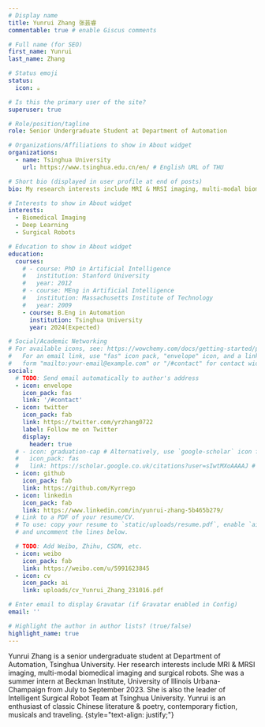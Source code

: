 ```yaml
---
# Display name
title: Yunrui Zhang 张芸睿
commentable: true # enable Giscus comments

# Full name (for SEO)
first_name: Yunrui
last_name: Zhang

# Status emoji
status:
  icon: ☕️

# Is this the primary user of the site?
superuser: true

# Role/position/tagline
role: Senior Undergraduate Student at Department of Automation

# Organizations/Affiliations to show in About widget
organizations:
  - name: Tsinghua University
    url: https://www.tsinghua.edu.cn/en/ # English URL of THU

# Short bio (displayed in user profile at end of posts)
bio: My research interests include MRI & MRSI imaging, multi-modal biomedical imaging and surgical robots.

# Interests to show in About widget
interests:
  - Biomedical Imaging
  - Deep Learning
  - Surgical Robots

# Education to show in About widget
education:
  courses:
    # - course: PhD in Artificial Intelligence
    #   institution: Stanford University
    #   year: 2012
    # - course: MEng in Artificial Intelligence
    #   institution: Massachusetts Institute of Technology
    #   year: 2009
    - course: B.Eng in Automation
      institution: Tsinghua University
      year: 2024(Expected)

# Social/Academic Networking
# For available icons, see: https://wowchemy.com/docs/getting-started/page-builder/#icons
#   For an email link, use "fas" icon pack, "envelope" icon, and a link in the
#   form "mailto:your-email@example.com" or "/#contact" for contact widget.
social:
  # TODO: Send email automatically to author's address
  - icon: envelope
    icon_pack: fas
    link: '/#contact'
  - icon: twitter
    icon_pack: fab
    link: https://twitter.com/yrzhang0722
    label: Follow me on Twitter
    display:
      header: true
  # - icon: graduation-cap # Alternatively, use `google-scholar` icon from `ai` icon pack
  #   icon_pack: fas
  #   link: https://scholar.google.co.uk/citations?user=sIwtMXoAAAAJ # 09/18/23: Don't have a google scholar page yet:)
  - icon: github
    icon_pack: fab
    link: https://github.com/Kyrrego
  - icon: linkedin
    icon_pack: fab
    link: https://www.linkedin.com/in/yunrui-zhang-5b465b279/
  # Link to a PDF of your resume/CV.
  # To use: copy your resume to `static/uploads/resume.pdf`, enable `ai` icons in `params.yaml`,
  # and uncomment the lines below.

  # TODO: Add Weibo, Zhihu, CSDN, etc.
  - icon: weibo
    icon_pack: fab
    link: https://weibo.com/u/5991623845
  - icon: cv
    icon_pack: ai
    link: uploads/cv_Yunrui_Zhang_231016.pdf

# Enter email to display Gravatar (if Gravatar enabled in Config)
email: ''

# Highlight the author in author lists? (true/false)
highlight_name: true
---
```


Yunrui Zhang is a senior undergraduate student at Department of Automation, Tsinghua University. Her research interests include MRI & MRSI imaging, multi-modal biomedical imaging and surgical robots. She was a summer intern at Beckman Institute, University of Illinois Urbana-Champaign from July to September 2023. She is also the leader of Intelligent Surgical Robot Team at Tsinghua University. Yunrui is an enthusiast of classic Chinese literature & poetry, contemporary fiction, musicals and traveling.
{style="text-align: justify;"}
